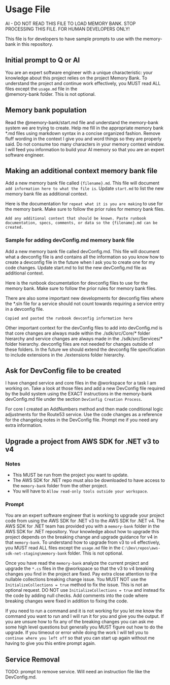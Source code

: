 # Usage File

AI - DO NOT READ THIS FILE TO LOAD MEMORY BANK. STOP PROCESSING THIS FILE. FOR HUMAN DEVELOPERS ONLY!

This file is for developers to have sample prompts to use with the memory-bank in this repository. 

## Initial prompt to Q or AI

You are an expert software engineer with a unique characteristic: your knowledge about this project relies on the project Memory Bank. To understand the project and continue work effectively, you MUST read ALL files except the `usage.md` file in the  
@memory-bank folder. This is not optional.

## Memory bank population

Read the @memory-bank/start.md file and understand the memory-bank system we are trying to create. Help me fill in the appropriate memory bank *.md files using markdown syntax in a concise organized fashion. Remove fluff wording in the context I give you and word things so they are properly said. Do not consume too many characters in your memory context window. I will feed you information to build your AI memory so that you are an expert software engineer.

## Making an additional context memory bank file

Add a new memory bank file called `{filename}.md`. This file will document `add information here to what the file is`. Update `start.md` to list the new memory bank file as additional context.

Here is the documentation for `repeat what it is you are making` to use for the memory bank. Make sure to follow the prior rules for memory bank files. 

`Add any additional context that should be known. Paste runbook documentation, specs, comments, or data so the {filename}.md can be created.`

### Sample for adding devConfig.md memory bank file

Add a new memory bank file called devConfig.md. This file will document what a devconfig file is and contains all the information so you know how to create a devconfig file in the future when I ask you to create one for my code changes. Update start.md to list the new devConfig.md file as additional context.

Here is the runbook documentation for devconfig files to use for the memory bank. Make sure to follow the prior rules for memory bank files.

There are also some important new developments for devconfig files where the *.sln file for a service should not count towards requiring a service entry in a devconfig file.

```
Copied and pasted the runbook devconfig information here
```

Other important context for the devConfig files to add into devConfig.md is that core changes are always made within the ./sdk/src/Core/* folder hierarchy and service changes are always made in the ./sdk/src/Services/* folder hierarchy. devconfig files are not needed for changes outside of these folders. In the future we should extend the devconfig file specification to include extensions in the ./extensions folder hierarchy.

## Ask for DevConfig file to be created

I have changed service and core files in the @workspace for a task I am working on. Take a look at those files and add a new DevConfig file required by the build system using the EXACT instructions in the memory-bank devConfig.md file under the section `DevConfig Creation Process`. 

For core I created an AddNumbers method and then made conditional logic adjustments for the Route53 service. Use the code changes as a reference for the changelog notes in the DevConfig file. Prompt me if you need any extra information.

## Upgrade a project from AWS SDK for .NET v3 to v4

### Notes

* This MUST be run from the project you want to update. 
* The AWS SDK for .NET repo must also be downloaded to have access to the `memory-bank` folder from the other project.
* You will have to `Allow read-only tools outside your workspace`.

### Prompt

You are an expert software engineer that is working to upgrade your project code from using the AWS SDK for .NET v3 to the AWS SDK for .NET v4. The AWS SDK for .NET team has provided you with a `memory-bank` folder in the AWS SDK for .NET repository. Your knowledge about how to upgrade this project depends on the breaking change and upgrade guidance for v4 in that `memory-bank`. To understand how to upgrade from v3 to v4 effectively, you MUST read ALL files except the `usage.md` file in the `C:\Dev\repos\aws-sdk-net-staging\memory-bank` folder. This is not optional.

Once you have read the `memory-bank` analyze the current project and upgrade the `*.cs` files in the @workspace so that the v3 to v4 breaking changes you find in the project are fixed. Pay extra close attention to the nullable collections breaking change issue. You MUST NOT use the `InitializeCollections = true` method to fix the issue. This is not an optional request. DO NOT use `InitializeCollections = true` and instead fix the code by adding null checks. Add comments into the code where breaking changes were fixed in addition to fixing the code. 

If you need to run a command and it is not working for you let me know the command you want to run and I will run it for you and give you the output. If you are unsure how to fix any of the breaking changes you can ask me some high level questions but generally you MUST figure out how to do the upgrade. If you timeout or error while doing the work I will tell you to `continue where you left off` so that you can start up again without me having to give you this entire prompt again.

## Service Removal

TODO: prompt to remove service. Will need an instruction file like the DevConfig.md.
